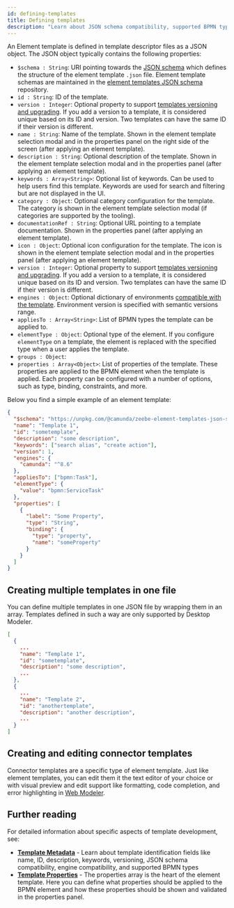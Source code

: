 ```yaml
---
id: defining-templates
title: Defining templates
description: "Learn about JSON schema compatibility, supported BPMN types, defining template properties, and more."
---
```


An Element template is defined in template descriptor files as a JSON object.
The JSON object typically contains the following properties:

- `$schema : String`: URI pointing towards the [JSON schema](https://json-schema.org/) which defines the structure of the element template `.json` file. Element template schemas are maintained in the [element templates JSON schema](https://github.com/camunda/element-templates-json-schema) repository.
- `id : String`: ID of the template.
- `version : Integer`: Optional property to support [templates versioning and upgrading](./template-metadata.md#template-versioning). If you add a version to a template, it is considered unique based on its ID and version. Two templates can have the same ID if their version is different.
- `name : String`: Name of the template. Shown in the element template selection modal and in the properties panel on the right side of the screen (after applying an element template).
- `description : String`: Optional description of the template. Shown in the element template selection modal and in the properties panel (after applying an element template).
- `keywords : Array<String>`: Optional list of keywords. Can be used to help users find this template. Keywords are used for search and filtering but are not displayed in the UI.
- `category : Object`: Optional category configuration for the template. The category is shown in the element template selection modal (if categories are supported by the tooling).
- `documentationRef : String`: Optional URL pointing to a template documentation. Shown in the properties panel (after applying an element template).
- `icon : Object`: Optional icon configuration for the template. The icon is shown in the element template selection modal and in the properties panel (after applying an element template).
- `version : Integer`: Optional property to support [templates versioning and upgrading](./template-metadata.md#template-versioning). If you add a version to a template, it is considered unique based on its ID and version. Two templates can have the same ID if their version is different.
- `engines : Object`: Optional dictionary of environments [compatible with the template](./template-metadata.md#template-compatibility). Environment version is specified with semantic versions range.
- `appliesTo : Array<String>`: List of BPMN types the template can be applied to.
- `elementType : Object`: Optional type of the element. If you configure `elementType` on a template, the element is replaced with the specified type when a user applies the template.
- `groups : Object`:
- `properties : Array<Object>`: List of properties of the template. These properties are applied to the BPMN element when the template is applied. Each property can be configured with a number of options, such as type, binding, constraints, and more.

Below you find a simple example of an element template:

```json
{
  "$schema": "https://unpkg.com/@camunda/zeebe-element-templates-json-schema/resources/schema.json",
  "name": "Template 1",
  "id": "sometemplate",
  "description": "some description",
  "keywords": ["search alias", "create action"],
  "version": 1,
  "engines": {
    "camunda": "^8.6"
  },
  "appliesTo": ["bpmn:Task"],
  "elementType": {
    "value": "bpmn:ServiceTask"
  },
  "properties": [
    {
      "label": "Some Property",
      "type": "String",
      "binding": {
        "type": "property",
        "name": "someProperty"
      }
    }
  ]
}
```

## Creating multiple templates in one file

You can define multiple templates in one JSON file by wrapping them in an array. Templates defined in such a way are only supported by Desktop Modeler.

```json
[
  {
    ...
    "name": "Template 1",
    "id": "sometemplate",
    "description": "some description",
    ...
  },
  {
    ...
    "name": "Template 2",
    "id": "anothertemplate",
    "description": "another description",
    ...
  }
]
```

## Creating and editing connector templates

Connector templates are a specific type of element template. Just like element templates, you can edit them it the text editor of your choice
or with visual preview and edit support like formatting, code completion, and error highlighting in [Web Modeler](/components/connectors/manage-connector-templates.md).

## Further reading

For detailed information about specific aspects of template development, see:

- **[Template Metadata](./template-metadata.md)** - Learn about template identification fields like name, ID, description, keywords, versioning, JSON schema compatibility, engine compatibility, and supported BPMN types
- **[Template Properties](./template-properties.md)** - The properties array is the heart of the element template. Here you can define what properties should be applied to the BPMN element and how these properties should be shown and validated in the properties panel.
